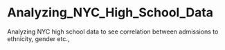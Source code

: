 # Analyzing_NYC_High_School_Data
Analyzing NYC high school data to see correlation between admissions to ethnicity, gender etc.,

